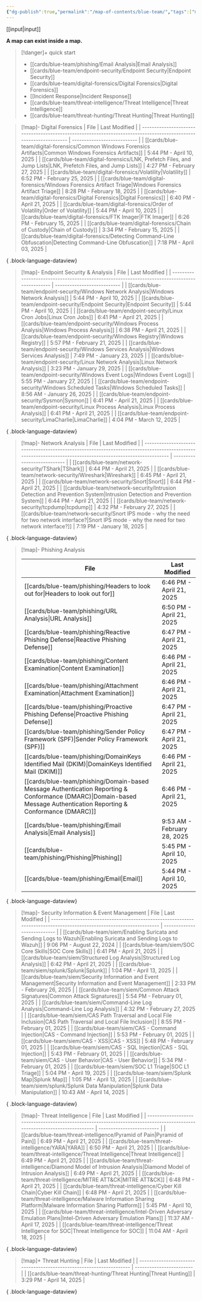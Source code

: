 ```yaml
---
{"dg-publish":true,"permalink":"/map-of-contents/blue-team/","tags":["map"]}
---
```


[[input\|input]]

**A map can exist inside a map.**

> [!danger]+ quick start
> - [[cards/blue-team/phishing/Email Analysis\|Email Analysis]]
> - [[cards/blue-team/endpoint-security/Endpoint Security\|Endpoint Security]]
> - [[cards/blue-team/digital-forensics/Digital Forensics\|Digital Forensics]]
> - [[Incident Response\|Incident Response]]
> - [[cards/blue-team/threat-intelligence/Threat Intelligence\|Threat Intelligence]]
> - [[cards/blue-team/threat-hunting/Threat Hunting\|Threat Hunting]]

> [!map]- Digital Forensics
>  | File                                                                                                              | Last Modified               |
> | ----------------------------------------------------------------------------------------------------------------- | --------------------------- |
> | [[cards/blue-team/digital-forensics/Common Windows Forensics Artifacts\|Common Windows Forensics Artifacts]]   | 5:44 PM - April 10, 2025    |
> | [[cards/blue-team/digital-forensics/LNK, Prefetch Files, and Jump Lists\|LNK, Prefetch Files, and Jump Lists]] | 4:27 PM - February 27, 2025 |
> | [[cards/blue-team/digital-forensics/Volatility\|Volatility]]                                                   | 6:52 PM - February 25, 2025 |
> | [[cards/blue-team/digital-forensics/Windows Forensics Artifact Triage\|Windows Forensics Artifact Triage]]     | 8:28 PM - February 18, 2025 |
> | [[cards/blue-team/digital-forensics/Digital Forensics\|Digital Forensics]]                                     | 6:40 PM - April 21, 2025    |
> | [[cards/blue-team/digital-forensics/Order of Volatility\|Order of Volatility]]                                 | 5:44 PM - April 10, 2025    |
> | [[cards/blue-team/digital-forensics/FTK Imager\|FTK Imager]]                                                   | 6:26 PM - February 15, 2025 |
> | [[cards/blue-team/digital-forensics/Chain of Custody\|Chain of Custody]]                                       | 3:34 PM - February 15, 2025 |
> | [[cards/blue-team/digital-forensics/Detecting Command-Line Obfuscation\|Detecting Command-Line Obfuscation]]   | 7:18 PM - April 03, 2025    |
> 
{ .block-language-dataview}

> [!map]- Endpoint Security & Analysis
>  | File                                                                                          | Last Modified               |
> | --------------------------------------------------------------------------------------------- | --------------------------- |
> | [[cards/blue-team/endpoint-security/Windows Network Analysis\|Windows Network Analysis]]   | 5:44 PM - April 10, 2025    |
> | [[cards/blue-team/endpoint-security/Endpoint Security\|Endpoint Security]]                 | 5:44 PM - April 10, 2025    |
> | [[cards/blue-team/endpoint-security/Linux Cron Jobs\|Linux Cron Jobs]]                     | 6:41 PM - April 21, 2025    |
> | [[cards/blue-team/endpoint-security/Windows Process Analysis\|Windows Process Analysis]]   | 6:38 PM - April 21, 2025    |
> | [[cards/blue-team/endpoint-security/Windows Registry\|Windows Registry]]                   | 5:57 PM - February 21, 2025 |
> | [[cards/blue-team/endpoint-security/Windows Services Analysis\|Windows Services Analysis]] | 7:49 PM - January 23, 2025  |
> | [[cards/blue-team/endpoint-security/Linux Network Analysis\|Linux Network Analysis]]       | 3:23 PM - January 29, 2025  |
> | [[cards/blue-team/endpoint-security/Windows Event Logs\|Windows Event Logs]]               | 5:55 PM - January 27, 2025  |
> | [[cards/blue-team/endpoint-security/Windows Scheduled Tasks\|Windows Scheduled Tasks]]     | 8:56 AM - January 26, 2025  |
> | [[cards/blue-team/endpoint-security/Sysmon\|Sysmon]]                                       | 6:41 PM - April 21, 2025    |
> | [[cards/blue-team/endpoint-security/Linux Process Analysis\|Linux Process Analysis]]       | 6:41 PM - April 21, 2025    |
> | [[cards/blue-team/endpoint-security/LimaCharlie\|LimaCharlie]]                             | 4:04 PM - March 12, 2025    |
> 
{ .block-language-dataview}

> [!map]- Network Analysis
>  | File                                                                                                                                                       | Last Modified               |
> | ---------------------------------------------------------------------------------------------------------------------------------------------------------- | --------------------------- |
> | [[cards/blue-team/network-security/TShark\|TShark]]                                                                                                     | 6:44 PM - April 21, 2025    |
> | [[cards/blue-team/network-security/Wireshark\|Wireshark]]                                                                                               | 6:45 PM - April 21, 2025    |
> | [[cards/blue-team/network-security/Snort\|Snort]]                                                                                                       | 6:44 PM - April 21, 2025    |
> | [[cards/blue-team/network-security/Intrusion Detection and Prevention System\|Intrusion Detection and Prevention System]]                               | 6:44 PM - April 21, 2025    |
> | [[cards/blue-team/network-security/tcpdump\|tcpdump]]                                                                                                   | 4:32 PM - February 27, 2025 |
> | [[cards/blue-team/network-security/Snort IPS mode - why the need for two network interface?\|Snort IPS mode - why the need for two network interface?]] | 7:19 PM - January 18, 2025  |
> 
{ .block-language-dataview}

> [!map]- Phishing Analysis
>
>  | File                                                                                                                                                                     | Last Modified               |
> | ------------------------------------------------------------------------------------------------------------------------------------------------------------------------ | --------------------------- |
> | [[cards/blue-team/phishing/Headers to look out for\|Headers to look out for]]                                                                                         | 6:46 PM - April 21, 2025    |
> | [[cards/blue-team/phishing/URL Analysis\|URL Analysis]]                                                                                                               | 6:50 PM - April 21, 2025    |
> | [[cards/blue-team/phishing/Reactive Phishing Defense\|Reactive Phishing Defense]]                                                                                     | 6:47 PM - April 21, 2025    |
> | [[cards/blue-team/phishing/Content Examination\|Content Examination]]                                                                                                 | 6:46 PM - April 21, 2025    |
> | [[cards/blue-team/phishing/Attachment Examination\|Attachment Examination]]                                                                                           | 6:46 PM - April 21, 2025    |
> | [[cards/blue-team/phishing/Proactive Phishing Defense\|Proactive Phishing Defense]]                                                                                   | 6:47 PM - April 21, 2025    |
> | [[cards/blue-team/phishing/Sender Policy Framework (SPF)\|Sender Policy Framework (SPF)]]                                                                             | 6:47 PM - April 21, 2025    |
> | [[cards/blue-team/phishing/DomainKeys Identified Mail (DKIM)\|DomainKeys Identified Mail (DKIM)]]                                                                     | 6:46 PM - April 21, 2025    |
> | [[cards/blue-team/phishing/Domain-based Message Authentication Reporting & Conformance (DMARC)\|Domain-based Message Authentication Reporting & Conformance (DMARC)]] | 6:46 PM - April 21, 2025    |
> | [[cards/blue-team/phishing/Email Analysis\|Email Analysis]]                                                                                                           | 9:53 AM - February 28, 2025 |
> | [[cards/blue-team/phishing/Phishing\|Phishing]]                                                                                                                       | 5:45 PM - April 10, 2025    |
> | [[cards/blue-team/phishing/Email\|Email]]                                                                                                                             | 5:44 PM - April 10, 2025    |
> 
{ .block-language-dataview}

> [!map]- Security Information & Event Management
>  | File                                                                                                                 | Last Modified               |
> | -------------------------------------------------------------------------------------------------------------------- | --------------------------- |
> | [[cards/blue-team/siem/Enabling Suricata and Sending Logs to Wazuh\|Enabling Suricata and Sending Logs to Wazuh]] | 9:06 PM - August 22, 2024   |
> | [[cards/blue-team/siem/SOC Core Skills\|SOC Core Skills]]                                                         | 6:41 PM - April 21, 2025    |
> | [[cards/blue-team/siem/Structured Log Analysis\|Structured Log Analysis]]                                         | 6:42 PM - April 21, 2025    |
> | [[cards/blue-team/siem/splunk/Splunk\|Splunk]]                                                                    | 1:04 PM - April 13, 2025    |
> | [[cards/blue-team/siem/Security Information and Event Management\|Security Information and Event Management]]     | 2:33 PM - February 26, 2025 |
> | [[cards/blue-team/siem/Common Attack Signatures\|Common Attack Signatures]]                                       | 5:54 PM - February 01, 2025 |
> | [[cards/blue-team/siem/Command-Line Log Analysis\|Command-Line Log Analysis]]                                     | 4:32 PM - February 27, 2025 |
> | [[cards/blue-team/siem/CAS Path Traversal and Local File Inclusion\|CAS Path Traversal and Local File Inclusion]] | 8:55 PM - February 01, 2025 |
> | [[cards/blue-team/siem/CAS - Command Injection\|CAS - Command Injection]]                                         | 5:53 PM - February 01, 2025 |
> | [[cards/blue-team/siem/CAS - XSS\|CAS - XSS]]                                                                     | 5:48 PM - February 01, 2025 |
> | [[cards/blue-team/siem/CAS - SQL Injection\|CAS - SQL Injection]]                                                 | 5:43 PM - February 01, 2025 |
> | [[cards/blue-team/siem/CAS - User Behavior\|CAS - User Behavior]]                                                 | 5:34 PM - February 01, 2025 |
> | [[cards/blue-team/siem/SOC L1 Triage\|SOC L1 Triage]]                                                             | 5:04 PM - April 19, 2025    |
> | [[cards/blue-team/siem/Splunk Map\|Splunk Map]]                                                                   | 1:05 PM - April 13, 2025    |
> | [[cards/blue-team/siem/splunk/Splunk Data Manipulation\|Splunk Data Manipulation]]                                | 10:43 AM - April 14, 2025   |
> 
{ .block-language-dataview}

> [!map]- Threat Intelligence
>  | File                                                                                                                      | Last Modified             |
> | ------------------------------------------------------------------------------------------------------------------------- | ------------------------- |
> | [[cards/blue-team/threat-intelligence/Pyramid of Pain\|Pyramid of Pain]]                                               | 6:49 PM - April 21, 2025  |
> | [[cards/blue-team/threat-intelligence/YARA\|YARA]]                                                                     | 6:50 PM - April 21, 2025  |
> | [[cards/blue-team/threat-intelligence/Threat Intelligence\|Threat Intelligence]]                                       | 6:49 PM - April 21, 2025  |
> | [[cards/blue-team/threat-intelligence/Diamond Model of Intrusion Analysis\|Diamond Model of Intrusion Analysis]]       | 6:49 PM - April 21, 2025  |
> | [[cards/blue-team/threat-intelligence/MITRE ATT&CK\|MITRE ATT&CK]]                                                     | 6:48 PM - April 21, 2025  |
> | [[cards/blue-team/threat-intelligence/Cyber Kill Chain\|Cyber Kill Chain]]                                             | 6:48 PM - April 21, 2025  |
> | [[cards/blue-team/threat-intelligence/Malware Information Sharing Platform\|Malware Information Sharing Platform]]     | 5:45 PM - April 10, 2025  |
> | [[cards/blue-team/threat-intelligence/Intel-Driven Adversary Emulation Plans\|Intel-Driven Adversary Emulation Plans]] | 11:37 AM - April 17, 2025 |
> | [[cards/blue-team/threat-intelligence/Threat Intelligence for SOC\|Threat Intelligence for SOC]]                       | 11:04 AM - April 18, 2025 |
> 
{ .block-language-dataview}

> [!map]+ Threat Hunting
>  | File                                                                 | Last Modified            |
> | -------------------------------------------------------------------- | ------------------------ |
> | [[cards/blue-team/threat-hunting/Threat Hunting\|Threat Hunting]] | 3:29 PM - April 14, 2025 |
> 
{ .block-language-dataview}


